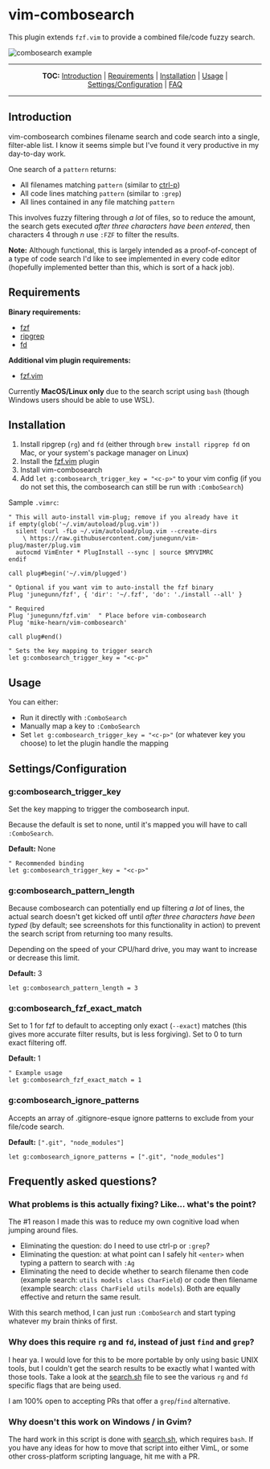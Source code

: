 # vim-combosearch

This plugin extends `fzf.vim` to provide a combined file/code fuzzy search. 

![combosearch example](https://user-images.githubusercontent.com/1016999/63905223-979d3e00-c9e1-11e9-9f77-090b867c69c3.gif)

<hr/>
<p align="center"><b>TOC:</b>
<a href="#introduction">Introduction</a> |
<a href="#requirements">Requirements</a> |
<a href="#installation">Installation</a> |
<a href="#usage">Usage</a> |
<a href="#settingsconfiguration">Settings/Configuration</a> |
<a href="#faq">FAQ</a>
<hr/>

## Introduction

vim-combosearch combines filename search and code search into a single,
filter-able list. I know it seems simple but I've found it very productive in
my day-to-day work.

One search of a `pattern` returns:

* All filenames matching `pattern` (similar to [ctrl-p](https://github.com/kien/ctrlp.vim))
* All code lines matching `pattern` (similar to `:grep`)
* All lines contained in any file matching `pattern`

This involves fuzzy filtering through *a lot* of files, so to reduce the
amount, the search gets executed *after three characters have been entered*,
then characters 4 through *n* use `:FZF` to filter the results.

<b>Note:</b> Although functional, this is largely intended as a
proof-of-concept of a type of code search I'd like to see implemented in every
code editor (hopefully implemented better than this, which is sort of a hack
job).

## Requirements

<b>Binary requirements:</b>

* [fzf](https://github.com/junegunn/fzf)
* [ripgrep](https://github.com/BurntSushi/ripgrep)
* [fd](https://github.com/sharkdp/fd)

<b>Additional vim plugin requirements:</b>

* [fzf.vim](https://github.com/junegunn/fzf.vim)

Currently <b>MacOS/Linux only</b> due to the search script using `bash`
(though Windows users should be able to use WSL).

## Installation

1. Install ripgrep (`rg`) and `fd` (either through `brew install ripgrep fd`
on Mac, or your system's package manager on Linux)
2. Install the [fzf.vim](https://github.com/junegunn/fzf.vim) plugin
3. Install vim-combosearch
4. Add `let g:combosearch_trigger_key = "<c-p>"` to your vim config (if you
do not set this, the combosearch can still be run with `:ComboSearch`)


Sample `.vimrc`:

```vim
" This will auto-install vim-plug; remove if you already have it
if empty(glob('~/.vim/autoload/plug.vim'))
  silent !curl -fLo ~/.vim/autoload/plug.vim --create-dirs
    \ https://raw.githubusercontent.com/junegunn/vim-plug/master/plug.vim
  autocmd VimEnter * PlugInstall --sync | source $MYVIMRC
endif

call plug#begin('~/.vim/plugged')

" Optional if you want vim to auto-install the fzf binary
Plug 'junegunn/fzf', { 'dir': '~/.fzf', 'do': './install --all' }

" Required
Plug 'junegunn/fzf.vim'  " Place before vim-combosearch
Plug 'mike-hearn/vim-combosearch'

call plug#end()

" Sets the key mapping to trigger search
let g:combosearch_trigger_key = "<c-p>"
```

## Usage

You can either:

* Run it directly with `:ComboSearch`
* Manually map a key to `:ComboSearch`
* Set `let g:combosearch_trigger_key = "<c-p>"` (or whatever key you choose)
to let the plugin handle the mapping

## Settings/Configuration

### g:combosearch_trigger_key

Set the key mapping to trigger the combosearch input.

Because the default is set to none, until it's mapped you will have to call
`:ComboSearch`.

**Default:** None

```vim
" Recommended binding
let g:combosearch_trigger_key = "<c-p>"
```

### g:combosearch_pattern_length

Because combosearch can potentially end up filtering *a lot* of lines, the
actual search doesn't get kicked off until *after three characters have been
typed* (by default; see screenshots for this functionality in action) to
prevent the search script from returning too many results.

Depending on the speed of your CPU/hard drive, you may want to increase or
decrease this limit.

**Default:** 3

```vim
let g:combosearch_pattern_length = 3
```

### g:combosearch_fzf_exact_match

Set to 1 for fzf to default to accepting only exact (`--exact`) matches (this
gives more accurate filter results, but is less forgiving). Set to 0 to turn
exact filtering off.

**Default:** 1

```vim
" Example usage
let g:combosearch_fzf_exact_match = 1
```

### g:combosearch_ignore_patterns

Accepts an array of .gitignore-esque ignore patterns to exclude from your
file/code search.

**Default:** `[".git", "node_modules"]`

```vim
let g:combosearch_ignore_patterns = [".git", "node_modules"]
```

## Frequently asked questions?

### What problems is this actually fixing? Like... what's the point?

The #1 reason I made this was to reduce my own cognitive load when jumping
around files.

* Eliminating the question: do I need to use ctrl-p or `:grep`?
* Eliminating the question: at what point can I safely hit `<enter>` when typing a pattern to search with `:Ag`
* Eliminating the need to decide whether to search filename then code (example search: `utils models class CharField`) or code then filename (example search: `class CharField utils models`). Both are equally effective and return the same result.

With this search method, I can just run `:ComboSearch` and start typing
whatever my brain thinks of first.

### Why does this require `rg` and `fd`, instead of just `find` and `grep`?

I hear ya. I would love for this to be more portable by only using basic UNIX
tools, but I couldn't get the search results to be exactly what I wanted with
those tools. Take a look at the
[search.sh](https://github.com/mike-hearn/vim-combosearch/blob/master/plugin/search.sh)
file to see the various `rg` and `fd` specific flags that are being used.

I am 100% open to accepting PRs that offer a `grep`/`find` alternative.

### Why doesn't this work on Windows / in Gvim?

The hard work in this script is done with
[search.sh](https://github.com/mike-hearn/vim-combosearch/blob/master/plugin/search.sh),
which requires `bash`. If you have any ideas for how to move that script into
either VimL, or some other cross-platform scripting language, hit me with a
PR.
